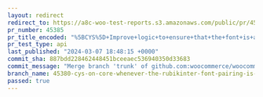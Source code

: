```yaml
---
layout: redirect
redirect_to: https://a8c-woo-test-reports.s3.amazonaws.com/public/pr/45385/api/index.html
pr_number: 45385
pr_title_encoded: "%5BCYS%5D+Improve+logic+to+ensure+that+the+font+is+active"
pr_test_type: api
last_published: "2024-03-07 18:48:15 +0000"
commit_sha: 887bdd228462448451bceeaec536940350d33683
commit_message: "Merge branch 'trunk' of github.com:woocommerce/woocommerce into 45380…"
branch_name: 45380-cys-on-core-whenever-the-rubikinter-font-pairing-is-selected-it-also-highlights-interinter
passed: true
---
```


